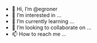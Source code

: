 - 👋 Hi, I’m @egroner
- 👀 I’m interested in ...
- 🌱 I’m currently learning ...
- 💞️ I’m looking to collaborate on ...
- 📫 How to reach me ...

<!---
egroner/egroner is a ✨ special ✨ repository because its `README.md` (this file) appears on your GitHub profile.
You can click the Preview link to take a look at your changes.
--->
